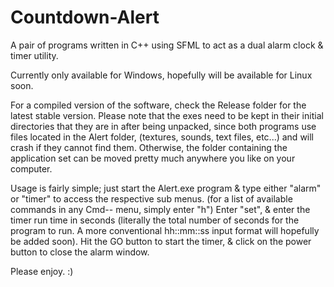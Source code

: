 Countdown-Alert
===============

A pair of programs written in C++ using SFML to act as a dual alarm clock &amp; timer utility.

Currently only available for Windows, hopefully will be available for Linux soon.

For a compiled version of the software, check the Release folder for the latest stable version. Please note that the exes need to be kept in their initial directories that they are in after being unpacked, since both programs use files located in the Alert folder, (textures, sounds, text files, etc...) and will crash if they cannot find them. Otherwise, the folder containing the application set can be moved pretty much anywhere you like on your computer.

Usage is fairly simple; just start the Alert.exe program & type either "alarm" or "timer" to access the respective sub menus. (for a list of available commands in any Cmd-- menu, simply enter "h") Enter "set", & enter the timer run time in seconds (literally the total number of seconds for the program to run. A more conventional hh::mm::ss input format will hopefully be added soon). Hit the GO button to start the timer, & click on the power button to close the alarm window.

Please enjoy. :)

